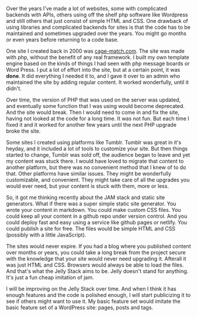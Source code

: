 <!--
  "title": "A New Way to Generate HTML",
  "author": "Kevin Kelly",
  "description": "Why Jelly Stack? Some reasons why I made it and why you might want to use it",
  "image": "https://jelly-stack.netlify.app/images/jelly-sml.1603593891077.png",
  "published": "October 16, 2020"
-->

Over the years I've made a lot of websites, some with complicated backends with APIs, others using off the shelf php software like Wordpress and still others that just consist of simple HTML and CSS. One drawback of using libraries and complicated backends for sites is that the code has to be maintained and sometimes upgraded over the years. You might go months or even years before returning to a code base.

One site I created back in 2000 was [cage-match.com](http://cage-match.com/). The site was made with php, without the benefit of any real framework. I built my own template engine based on the kinds of things I had seen with php message boards or Word Press. I put a lot of effort into the site, but at a certain point, it was **done**. It did everything I needed it to, and I gave it over to an admin who maintained the site by adding regular content. It worked wonderfully, until it didn't.

Over time, the version of PHP that was used on the server was updated, and eventually some function that I was using would become deprecated. And the site would break. Then I would need to come in and fix the site, having not looked at the code for a long time. It was not fun. But each time I fixed it and it worked for another few years until the next PHP upgrade broke the site.

Some sites I created using platforms like Tumblr. Tumblr was great in it's heyday, and it included a lot of tools to customize your site. But then things started to change, Tumblr was sold off, the audience began to leave and yet my content was stuck there. I would have loved to migrate that content to another platform, but there was no convenient method that I knew of to do that. Other platforms have similar issues. They might be wonderfully customizable, and convenient. They might take care of all the upgrades you would ever need, but your content is stuck with them, more or less.

So, it got me thinking recently about the JAM stack and static site generators. What if there was a super simple static site generator. You wrote your content in markdown. You could make custom CSS files. You could keep all your content in a github repo under version control. And you could deploy fast and easy using a service like github pages or netlify. You could publish a site for free. The files would be simple HTML and CSS (possibly with a little JavaScript).

The sites would never expire. If you had a blog where you published content over months or years, you could take a long break from the project secure with the knowledge that your site would never need upgrading it. Afterall it was just HTML and CSS. Browsers would always be able to load the files. And that's what the Jelly Stack aims to be. Jelly doesn't stand for anything. It's just a fun cheap imitation of jam.

I will be improving on the Jelly Stack over time. And when I think it has enough features and the code is polished enough, I will start publicizing it to see if others might want to use it. My basic feature set would imitate the basic feature set of a WordPress site: pages, posts and tags.

